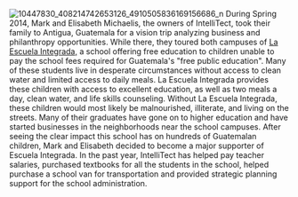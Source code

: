 

![10447830_408214742653126_4910505836169156686_n](https://intellitect.com/wp-content/uploads/2015/01/10447830_408214742653126_4910505836169156686_n.jpg "IntelliTect supports La Escuela Integrada")
During Spring 2014, Mark and Elisabeth Michaelis, the owners of IntelliTect, took their family to Antigua, Guatemala for a vision trip analyzing business and philanthropy opportunities. While there, they toured both campuses of [La Escuela Integrada,](https://www.wearegraces.org/ "Escuela Integrada") a school offering free education to children unable to pay the school fees required for Guatemala's "free public education". Many of these students live in desperate circumstances without access to clean water and limited access to daily meals. La Escuela Integrada provides these children with access to excellent education, as well as two meals a day, clean water, and life skills counseling. Without La Escuela Integrada, these children would most likely be malnourished, illiterate, and living on the streets. Many of their graduates have gone on to higher education and have started businesses in the neighborhoods near the school campuses. After seeing the clear impact this school has on hundreds of Guatemalan children, Mark and Elisabeth decided to become a major supporter of Escuela Integrada. In the past year, IntelliTect has helped pay teacher salaries, purchased textbooks for all the students in the school, helped purchase a school van for transportation and provided strategic planning support for the school administration.
